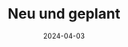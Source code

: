 ---
title: "Neu und geplant"
date: 2024-04-03
description: 
draft: true
collapsible: true
weight: 2 
---